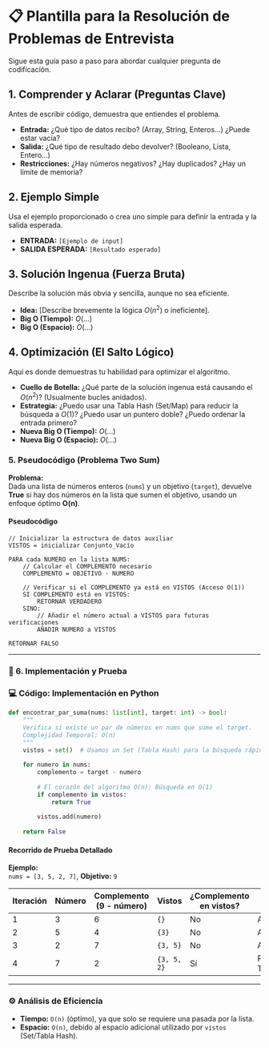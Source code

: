 # 📋 Plantilla para la Resolución de Problemas de Entrevista

Sigue esta guía paso a paso para abordar cualquier pregunta de codificación.

## 1. Comprender y Aclarar (Preguntas Clave)

Antes de escribir código, demuestra que entiendes el problema.

* **Entrada:** ¿Qué tipo de datos recibo? (Array, String, Enteros...) ¿Puede estar vacía?
* **Salida:** ¿Qué tipo de resultado debo devolver? (Booleano, Lista, Entero...)
* **Restricciones:** ¿Hay números negativos? ¿Hay duplicados? ¿Hay un límite de memoria?

## 2. Ejemplo Simple

Usa el ejemplo proporcionado o crea uno simple para definir la entrada y la salida esperada.

* **ENTRADA:** `[Ejemplo de input]`
* **SALIDA ESPERADA:** `[Resultado esperado]`

## 3. Solución Ingenua (Fuerza Bruta)

Describe la solución más obvia y sencilla, aunque no sea eficiente.

* **Idea:** [Describe brevemente la lógica $O(n^2)$ o ineficiente].
* **Big O (Tiempo):** $O(\ldots)$
* **Big O (Espacio):** $O(\ldots)$

## 4. Optimización (El Salto Lógico)

Aquí es donde demuestras tu habilidad para optimizar el algoritmo.

* **Cuello de Botella:** ¿Qué parte de la solución ingenua está causando el $O(n^2)$? (Usualmente bucles anidados).
* **Estrategia:** ¿Puedo usar una Tabla Hash (Set/Map) para reducir la búsqueda a $O(1)$? ¿Puedo usar un puntero doble? ¿Puedo ordenar la entrada primero?
* **Nueva Big O (Tiempo):** $O(\ldots)$
* **Nueva Big O (Espacio):** $O(\ldots)$

### 5. Pseudocódigo (Problema Two Sum)

**Problema:**  
Dada una lista de números enteros (`nums`) y un objetivo (`target`), devuelve **True** si hay dos números en la lista que sumen el objetivo, usando un enfoque óptimo **O(n)**.

#### Pseudocódigo
```plaintext
// Inicializar la estructura de datos auxiliar
VISTOS = inicializar Conjunto_Vacío

PARA cada NUMERO en la lista NUMS:
    // Calcular el COMPLEMENTO necesario
    COMPLEMENTO = OBJETIVO - NUMERO
    
    // Verificar si el COMPLEMENTO ya está en VISTOS (Acceso O(1))
    SI COMPLEMENTO está en VISTOS:
        RETORNAR VERDADERO
    SINO:
        // Añadir el número actual a VISTOS para futuras verificaciones
        AÑADIR NUMERO a VISTOS
    
RETORNAR FALSO
```
---

### 🐍 6. Implementación y Prueba

### 💻 Código: Implementación en Python

```python
def encontrar_par_suma(nums: list[int], target: int) -> bool:
    """
    Verifica si existe un par de números en nums que sume el target.
    Complejidad Temporal: O(n)
    """
    vistos = set()  # Usamos un Set (Tabla Hash) para la búsqueda rápida
    
    for numero in nums:
        complemento = target - numero
        
        # El corazón del algoritmo O(n): Búsqueda en O(1)
        if complemento in vistos:
            return True
        
        vistos.add(numero)
        
    return False
```

#### Recorrido de Prueba Detallado

**Ejemplo:**  
`nums = [3, 5, 2, 7]`, **Objetivo:** `9`

| Iteración | Número | Complemento (9 - número) | Vistos       | ¿Complemento en vistos? | Acción       | Salida    |
|------------|---------|---------------------------|---------------|--------------------------|--------------|-----------|
| 1          | 3       | 6                         | `{}`          | No                       | Añadir 3     | Continúa  |
| 2          | 5       | 4                         | `{3}`         | No                       | Añadir 5     | Continúa  |
| 3          | 2       | 7                         | `{3, 5}`      | No                       | Añadir 2     | Continúa  |
| 4          | 7       | 2                         | `{3, 5, 2}`   | Sí                       | RETORNAR TRUE | **True**  |

---

### ⚙️ Análisis de Eficiencia

- **Tiempo:** `O(n)` (óptimo), ya que solo se requiere una pasada por la lista.  
- **Espacio:** `O(n)`, debido al espacio adicional utilizado por `vistos` (Set/Tabla Hash).

